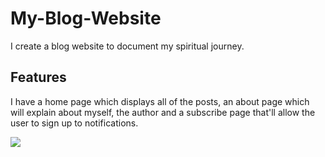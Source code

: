 # My-Blog-Website
I create a blog website to document my spiritual journey.

## Features
I have a home page which displays all of the posts, an about page which will explain about myself, the author and a subscribe page that'll allow the user to sign up to
notifications.

![](https://recordit.co/K17KpwVfB3)
